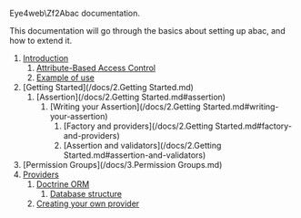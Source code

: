 Eye4web\Zf2Abac documentation.

This documentation will go through the basics about setting up abac, and how to extend it.

1. [Introduction](/docs/1.Introduction.md)
    1. [Attribute-Based Access Control](/docs/1.Introduction.md#attribute-based-access-control)
    2. [Example of use](/docs/1.Introduction.md#example-of-use)
2. [Getting Started](/docs/2.Getting Started.md)
    1. [Assertion](/docs/2.Getting Started.md#assertion)
        1. [Writing your Assertion](/docs/2.Getting Started.md#writing-your-assertion)
            1. [Factory and providers](/docs/2.Getting Started.md#factory-and-providers)
            2. [Assertion and validators](/docs/2.Getting Started.md#assertion-and-validators)
3. [Permission Groups](/docs/3.Permission Groups.md)
4. [Providers](/docs/4.Providers.md)
    1. [Doctrine ORM](/docs/4.Providers.md/doctrine-orm)
        1.  [Database structure](/docs/4.Providers.md#database-structure)
    2. [Creating your own provider](/docs/4.Providers.md#creating-your-own-provider)